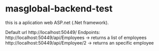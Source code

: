 # masglobal-backend-test

this is a aplication web ASP.net (.Net framework).

Default url http://localhost:50449/
Endpoints:
http://localhost:50449/api/Employees -> returns a list of employees
http://localhost:50449/api/Employee/2 -> returns an specific employee
